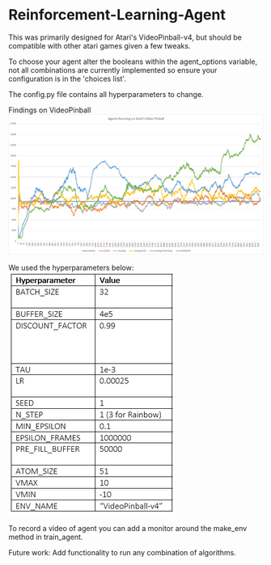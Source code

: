 # Reinforcement-Learning-Agent
This was primarily designed for Atari's VideoPinball-v4, but should be compatible with other atari games given a few tweaks.

To choose your agent alter the booleans within the agent_options variable, not all combinations are currently implemented so ensure your configuration is in the 'choices list'.

The config.py file contains all hyperparameters to change.

Findings on VideoPinball
![image](Combined_Graph.png)

We used the hyperparameters below:
<br>
![image](hyperparameters.png)

To record a video of agent you can add a monitor around the make_env method in train_agent.

Future work:
Add functionality to run any combination of algorithms.
